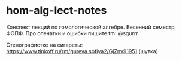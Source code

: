 # hom-alg-lect-notes
Конспект лекций по гомологической алгебре. Весенний семестр, ФОПФ.
Про опечатки и ошибки пишите tm: @sgurrr

Cтенографистке на сигареты: https://www.tinkoff.ru/rm/gureva.sofiya2/GjZnv91951 (шутка)
